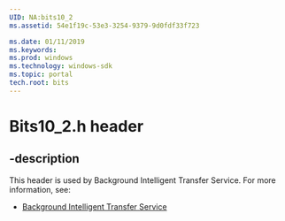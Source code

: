 ```yaml
---
UID: NA:bits10_2
ms.assetid: 54e1f19c-53e3-3254-9379-9d0fdf33f723

ms.date: 01/11/2019
ms.keywords: 
ms.prod: windows
ms.technology: windows-sdk
ms.topic: portal
tech.root: bits
---
```


# Bits10_2.h header


## -description


This header is used by Background Intelligent Transfer Service. For more information, see:

- [Background Intelligent Transfer Service](../_bits/index.md)
